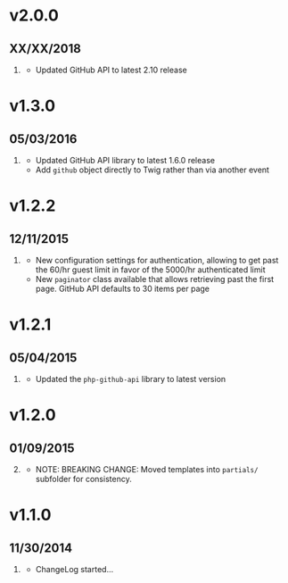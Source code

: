 # v2.0.0
## XX/XX/2018

1. [](#improved)
    * Updated GitHub API to latest 2.10 release

# v1.3.0
## 05/03/2016

1. [](#improved)
    * Updated GitHub API library to latest 1.6.0 release
    * Add `github` object directly to Twig rather than via another event

# v1.2.2
## 12/11/2015

1. [](#new)
    * New configuration settings for authentication, allowing to get past the 60/hr guest limit in favor of the 5000/hr authenticated limit
    * New `paginator` class available that allows retrieving past the first page. GitHub API defaults to 30 items per page

# v1.2.1
## 05/04/2015

1. [](#improved)
    * Updated the `php-github-api` library to latest version

# v1.2.0
## 01/09/2015

2. [](#improved)
    * NOTE: BREAKING CHANGE: Moved templates into `partials/` subfolder for consistency.

# v1.1.0
## 11/30/2014

1. [](#new)
    * ChangeLog started...
